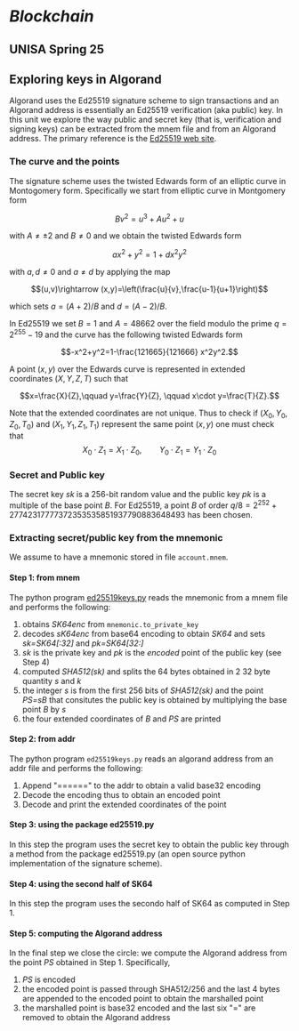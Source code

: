 # *Blockchain*
## UNISA Spring 25 ##

## Exploring keys in Algorand

Algorand uses the Ed25519 signature scheme to sign transactions and an Algorand address is 
essentially an Ed25519 verification (aka public) key.
In this unit we explore the way public and secret key (that is, verification and signing keys) can
be extracted from the mnem file and from an Algorand address.
The primary reference is the [Ed25519 web site](https://ed25519.cr.yp.to/).

### The curve and the points

The signature scheme uses the twisted Edwards form of an elliptic curve in Montogomery form.
Specifically we start from elliptic curve in Montgomery form

$$Bv^2=u^3+Au^2+u$$

with $A\ne\pm 2$ and $B\ne 0$ and we obtain the twisted Edwards form 

$$ax^2+y^2=1+dx^2y^2$$

with $a,d\ne 0$ and $a\ne d$ by applying the map

$$(u,v)\rightarrow (x,y)=\left(\frac{u}{v},\frac{u-1}{u+1}\right)$$

which sets $a=(A+2)/B$ and $d=(A-2)/B$.

In Ed25519 we set $B=1$ and $A=48662$ over the field modulo the prime $q=2^{255}-19$
and the curve has the following 
twisted Edwards form 

$$-x^2+y^2=1-\frac{121665}{121666} x^2y^2.$$

A point $(x,y)$ over the Edwards curve is represented in extended coordinates
$(X,Y,Z,T)$ such that


$$x=\frac{X}{Z},\qquad y=\frac{Y}{Z}, \qquad x\cdot y=\frac{T}{Z}.$$

Note that the extended coordinates are not unique. Thus to check if
$(X_0,Y_0,Z_0,T_0)$ and $(X_1,Y_1,Z_1,T_1)$ represent the same point 
$(x,y)$ one must check that
$$X_0\cdot Z_1=X_1\cdot Z_0,\qquad Y_0\cdot Z_1=Y_1\cdot Z_0$$

### Secret and Public key
The secret key *sk* is a 256-bit random value and the public key *pk* is a multiple
of the base point *B*.
For Ed25519, a point *B* of order $q/8=2^{252}+27742317777372353535851937790883648493$ has been chosen.

### Extracting secret/public key from the mnemonic
We assume to have a mnemonic stored in file ```account.mnem```.

#### Step 1: from mnem
The python program [ed25519keys.py](./ed25519keys.py) reads the mnemonic from a mnem file and 
performs the following:
1. obtains *SK64enc* from ```mnemonic.to_private_key```
2. decodes *sK64enc* from base64 encoding to obtain *SK64* and sets *sk=SK64[:32]* and *pk=SK64[32:]*
3. *sk* is the private key and *pk* is the *encoded* point of the public key (see Step 4)
4. computed *SHA512(sk)* and splits the 64 bytes obtained in 2 32 byte quantity *s* and *k*
5. the integer *s* is from the first 256 bits of *SHA512(sk)* and the point *PS=sB* that consitutes the public key is obtained by multiplying the base point *B* by *s*
6. the four extended coordinates of *B* and *PS* are printed

#### Step 2: from addr
The python program ```ed25519keys.py``` reads an algorand address from an addr file
and performs the following:
1. Append "======" to the addr to obtain a valid base32 encoding
2. Decode the encoding thus to obtain an encoded point
3. Decode and print the extended coordinates of the point

#### Step 3: using the package ed25519.py
In this step the program uses the secret key to obtain the public key through a method from
the package ed25519.py (an open source python implementation of the signature scheme).

#### Step 4: using the second half of SK64
In this step the program uses the secondo half of SK64 as computed in Step 1. 


#### Step 5: computing the Algorand address
In the final step we close the circle: we compute the Algorand address from the point *PS* obtained
in Step 1. Specifically,
1. *PS* is encoded
2. the encoded point is passed through SHA512/256 and the last 4 bytes are appended to 
the encoded point to obtain the marshalled point
3. the marshalled point is base32 encoded and the last six "=" are removed to obtain
the Algorand address
